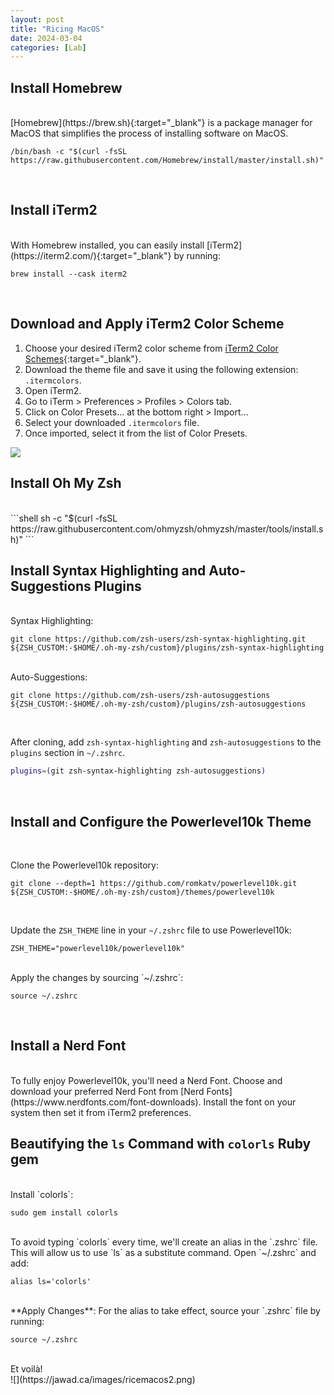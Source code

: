 ```yaml
---
layout: post
title: "Ricing MacOS"
date: 2024-03-04
categories: [Lab]
---
```


## Install Homebrew
<br>
[Homebrew](https://brew.sh){:target="_blank"} is a package manager for MacOS that simplifies the process of installing software on MacOS.

```shell
/bin/bash -c "$(curl -fsSL https://raw.githubusercontent.com/Homebrew/install/master/install.sh)"
```
<br>

## Install iTerm2
<br>
With Homebrew installed, you can easily install [iTerm2](https://iterm2.com/){:target="_blank"} by running:

```shell
brew install --cask iterm2
```
<br>

## Download and Apply iTerm2 Color Scheme

1. Choose your desired iTerm2 color scheme from [iTerm2 Color Schemes](https://iterm2colorschemes.com/){:target="_blank"}.
2. Download the theme file and save it using the following extension: `.itermcolors`.
3. Open iTerm2.
4. Go to iTerm > Preferences > Profiles > Colors tab.
5. Click on Color Presets... at the bottom right > Import...
6. Select your downloaded `.itermcolors` file.
7. Once imported, select it from the list of Color Presets.

![](https://jawad.ca/images/ricemacos1.png)

## Install Oh My Zsh
<br>
```shell
sh -c "$(curl -fsSL https://raw.githubusercontent.com/ohmyzsh/ohmyzsh/master/tools/install.sh)"
```
<br>

## Install Syntax Highlighting and Auto-Suggestions Plugins
<br>
Syntax Highlighting:
<br>

```shell
git clone https://github.com/zsh-users/zsh-syntax-highlighting.git ${ZSH_CUSTOM:-$HOME/.oh-my-zsh/custom}/plugins/zsh-syntax-highlighting
```
<br>
Auto-Suggestions:
<br>

```shell
git clone https://github.com/zsh-users/zsh-autosuggestions ${ZSH_CUSTOM:-$HOME/.oh-my-zsh/custom}/plugins/zsh-autosuggestions
```
<br>

After cloning, add `zsh-syntax-highlighting` and `zsh-autosuggestions` to the `plugins` section in `~/.zshrc`.
<br>

```sh
plugins=(git zsh-syntax-highlighting zsh-autosuggestions)
```
<br>

## Install and Configure the Powerlevel10k Theme
<br>

Clone the Powerlevel10k repository:


```shell
git clone --depth=1 https://github.com/romkatv/powerlevel10k.git ${ZSH_CUSTOM:-$HOME/.oh-my-zsh/custom}/themes/powerlevel10k
```
<br>

Update the `ZSH_THEME` line in your `~/.zshrc` file to use Powerlevel10k:
<br>

```shell
ZSH_THEME="powerlevel10k/powerlevel10k"
```
<br>
Apply the changes by sourcing `~/.zshrc`:
<br>

```shell
source ~/.zshrc
```
<br>

## Install a Nerd Font
<br>
To fully enjoy Powerlevel10k, you'll need a Nerd Font. Choose and download your preferred Nerd Font from [Nerd Fonts](https://www.nerdfonts.com/font-downloads). Install the font on your system then set it from iTerm2 preferences.
<br>


## Beautifying the `ls` Command with `colorls` Ruby gem
<br>
Install `colorls`:


```shell
sudo gem install colorls
```

<br>
To avoid typing `colorls` every time, we'll create an alias in the `.zshrc` file. This will allow us to use `ls` as a substitute command. Open `~/.zshrc` and add:
<br>

```shell
alias ls='colorls'
```

<br>
**Apply Changes**: For the alias to take effect, source your `.zshrc` file by running:
<br>

```shell
source ~/.zshrc
```
<br>
Et voilà!
<br>
![](https://jawad.ca/images/ricemacos2.png)



